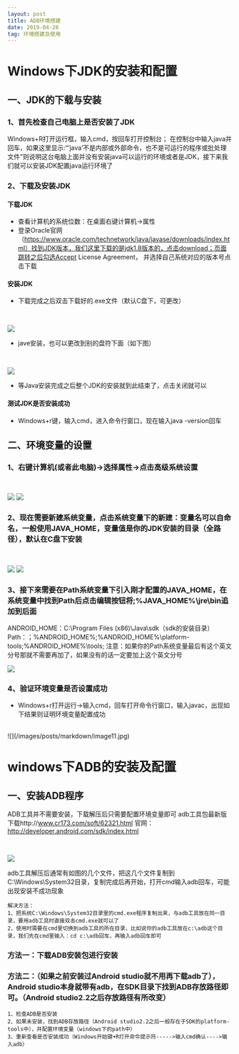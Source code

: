 ```yaml
---
layout: post
title: ADB环境搭建
date: 2019-04-28
tag: 环境搭建及使用
---
```


#  Windows下JDK的安装和配置
## 一、JDK的下载与安装

### 1、首先检查自己电脑上是否安装了JDK
Windows+R打开运行框，输入cmd，按回车打开控制台；
在控制台中输入java并回车，如果这里显示:“‘java’不是内部或外部命令，也不是可运行的程序或批处理文件”则说明这台电脑上面并没有安装java可以运行的环境或者是JDK，接下来我们就可以安装JDK配置java运行环境了

### 2、下载及安装JDK

#### 下载JDK
- 查看计算机的系统位数：在桌面右键计算机->属性
- 登录Oracle官网（https://www.oracle.com/technetwork/java/javase/downloads/index.html）找到JDK版本，我们这里下载的是jdk1.8版本的，点击download；页面跳转之后勾选Accept License Agreement， 并选择自己系统对应的版本号点击下载

#### 安装JDK
- 下载完成之后双击下载好的.exe文件（默认C盘下，可更改）

<br />

![](/images/posts/markdown/image4.jpg)

- jave安装，也可以更改到别的盘符下面（如下图）

<br />

![](/images/posts/markdown/image5.jpg)
- 等Java安装完成之后整个JDK的安装就到此结束了，点击关闭就可以

#### 测试JDK是否安装成功
- Windows+r键，输入cmd，进入命令行窗口，现在输入java -version回车


## 二、环境变量的设置

### 1、右键计算机(或者此电脑)->选择属性->点击高级系统设置
<br />

![](/images/posts/markdown/image6.jpg) ![](/images/posts/markdown/image7.jpg)

### 2、现在需要新建系统变量，点击系统变量下的新建：变量名可以自命名，一般使用JAVA_HOME，变量值是你的JDK安装的目录（全路径），默认在C盘下安装
<br />

![](/images/posts/markdown/image8.jpg) ![](/images/posts/markdown/image9.jpg)

### 3、接下来需要在Path系统变量下引入刚才配置的JAVA_HOME，在系统变量中找到Path后点击编辑按钮将;%JAVA_HOME%\jre\bin追加到后面
   ANDROID_HOME：C:\Program Files (x86)\Java\sdk（sdk的安装目录）
   Path：；%ANDROID_HOME%;%ANDROID_HOME%\platform-tools;%ANDROID_HOME%\tools;
   注意：如果你的Path系统变量最后有这个英文分号那就不需要再加了，如果没有的话一定要加上这个英文分号
<br />

![](/images/posts/markdown/image10.jpg)

### 4、验证环境变量是否设置成功
- Windows+r打开运行->输入cmd，回车打开命令行窗口，输入javac，出现如下结果则证明环境变量配置成功
<br />
![](/images/posts/markdown/image11.jpg)


# windows下ADB的安装及配置

## 一、安装ADB程序

ADB工具并不需要安装，下载解压后只需要配置环境变量即可
adb工具包最新版下载http://www.cr173.com/soft/62321.html
官网：http://developer.android.com/sdk/index.html

<br />

![](/images/posts/markdown/adbImage.png)

adb工具解压后通常有如图的几个文件，把这几个文件复制到C:\Windows\System32目录，复制完成后再开始，打开cmd输入adb回车，可能出现安装不成功现象
```
解决方法：
1、把系统C:\Windows\System32目录里的cmd.exe程序复制出来，与adb工具放在同一目录，要用adb工具时直接双击cmd.exe就可以了
2、使用时需要在cmd里切换到adb工具的所在目录，比如说你的adb工具放在c:\adb这个目录，我们先在cmd里输入：cd c:\adb回车，再输入adb回车即可
```

### 方法一：下载ADB安装包进行安装
### 方法二：（如果之前安装过Android studio就不用再下载adb了），Android studio本身就带有adb，在SDK目录下找到ADB存放路径即可。（Android studio2.2之后存放路径有所改变）

```
1、检查ADB是否安装
2、如果未安装，找到ADB存放路径（Android studio2.2之后一般存在于SDK的platform-tools中），并配置环境变量（windows下的path中）
3、重新查看是否安装成功（Windows开始键+R打开命令提示符----->输入cmd确认---->输入adb）
```


